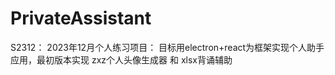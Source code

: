 # PrivateAssistant
S2312： 2023年12月个人练习项目： 目标用electron+react为框架实现个人助手应用，最初版本实现 zxz个人头像生成器 和 xlsx背诵辅助
